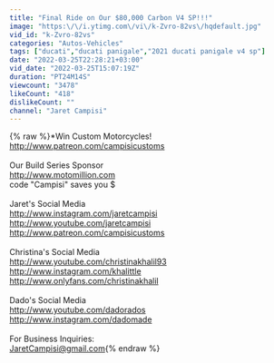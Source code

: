 ```yaml
---
title: "Final Ride on Our $80,000 Carbon V4 SP!!!"
image: "https:\/\/i.ytimg.com\/vi\/k-Zvro-82vs\/hqdefault.jpg"
vid_id: "k-Zvro-82vs"
categories: "Autos-Vehicles"
tags: ["ducati","ducati panigale","2021 ducati panigale v4 sp"]
date: "2022-03-25T22:28:21+03:00"
vid_date: "2022-03-25T15:07:19Z"
duration: "PT24M14S"
viewcount: "3478"
likeCount: "418"
dislikeCount: ""
channel: "Jaret Campisi"
---
```

{% raw %}*Win Custom Motorcycles!<br /><a rel="nofollow" target="blank" href="http://www.patreon.com/campisicustoms">http://www.patreon.com/campisicustoms</a><br /><br />Our Build Series Sponsor<br /><a rel="nofollow" target="blank" href="http://www.motomillion.com">http://www.motomillion.com</a><br />code &quot;Campisi&quot; saves you $<br /><br />Jaret's Social Media<br /><a rel="nofollow" target="blank" href="http://www.instagram.com/jaretcampisi">http://www.instagram.com/jaretcampisi</a><br /><a rel="nofollow" target="blank" href="http://www.youtube.com/jaretcampisi">http://www.youtube.com/jaretcampisi</a><br /><a rel="nofollow" target="blank" href="http://www.patreon.com/campisicustoms">http://www.patreon.com/campisicustoms</a><br /><br />Christina's Social Media<br /><a rel="nofollow" target="blank" href="http://www.youtube.com/christinakhalil93">http://www.youtube.com/christinakhalil93</a><br /><a rel="nofollow" target="blank" href="http://www.instagram.com/khalittle">http://www.instagram.com/khalittle</a><br /><a rel="nofollow" target="blank" href="http://www.onlyfans.com/christinakhalil">http://www.onlyfans.com/christinakhalil</a><br /><br />Dado's Social Media<br /><a rel="nofollow" target="blank" href="http://www.youtube.com/dadorados">http://www.youtube.com/dadorados</a><br /><a rel="nofollow" target="blank" href="http://www.instagram.com/dadomade">http://www.instagram.com/dadomade</a><br /><br />For Business Inquiries:<br />JaretCampisi@gmail.com{% endraw %}
